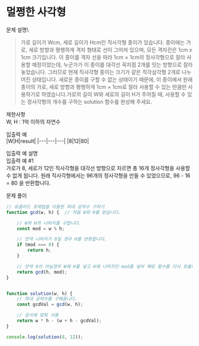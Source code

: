 # 멀쩡한 사각형

문제 설명\
>가로 길이가 Wcm, 세로 길이가 Hcm인 직사각형 종이가 있습니다. 종이에는 가로, 세로 방향과 평행하게 격자 형태로 선이 그어져 있으며, 모든 격자칸은 1cm x 1cm 크기입니다. 이 종이를 격자 선을 따라 1cm × 1cm의 정사각형으로 잘라 사용할 예정이었는데, 누군가가 이 종이를 대각선 꼭지점 2개를 잇는 방향으로 잘라 놓았습니다. 그러므로 현재 직사각형 종이는 크기가 같은 직각삼각형 2개로 나누어진 상태입니다. 새로운 종이를 구할 수 없는 상태이기 때문에, 이 종이에서 원래 종이의 가로, 세로 방향과 평행하게 1cm × 1cm로 잘라 사용할 수 있는 만큼만 사용하기로 하였습니다.가로의 길이 W와 세로의 길이 H가 주어질 때, 사용할 수 있는 정사각형의 개수를 구하는 solution 함수를 완성해 주세요.

제한사항\
W, H : 1억 이하의 자연수

입출력 예\
|W|H|result|
|---|---|---|
|8|12|80|

입출력 예 설명\
입출력 예 #1\
가로가 8, 세로가 12인 직사각형을 대각선 방향으로 자르면 총 16개 정사각형을 사용할 수 없게 됩니다. 원래 직사각형에서는 96개의 정사각형을 만들 수 있었으므로, 96 - 16 = 80 을 반환합니다.

문제 풀이
```javascript
// 유클리드 호제법을 이용한 최대 공약수 구하기
function gcd(w, h) {  // 처음 W와 H를 받습니다.

    // W와 H의 나머지를 구합니다.
    const mod = w % h;

    // 만약 나머지가 0일 경우 H를 반환합니다.
    if (mod === 0) {
        return h;
    }

    // 만약 0이 아닐경우 W에 H를 넣고 H에 나머지인 mod를 넣어 해당 함수를 다시 호출해 줍니다.
    return gcd(h, mod);
}


function solution(w, h) {
    // 최대 공약수를 구해줍니다.
    const gcdVal = gcd(w, h);

    // 공식에 맞춰 사용
    return w * h - (w + h - gcdVal);
}

console.log(solution(8, 12));
```

